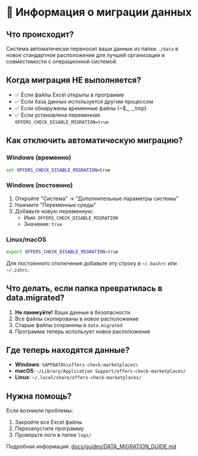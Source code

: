 # 🔄 Информация о миграции данных

## Что происходит?

Система автоматически переносит ваши данные из папки `./data` в новое стандартное расположение для лучшей организации и совместимости с операционной системой.

## Когда миграция НЕ выполняется?

- ✅ Если файлы Excel открыты в программе
- ✅ Если база данных используется другим процессом
- ✅ Если обнаружены временные файлы (~$_, _.tmp)
- ✅ Если установлена переменная `OFFERS_CHECK_DISABLE_MIGRATION=true`

## Как отключить автоматическую миграцию?

### Windows (временно)

```cmd
set OFFERS_CHECK_DISABLE_MIGRATION=true
```

### Windows (постоянно)

1. Откройте "Система" → "Дополнительные параметры системы"
2. Нажмите "Переменные среды"
3. Добавьте новую переменную:
   - Имя: `OFFERS_CHECK_DISABLE_MIGRATION`
   - Значение: `true`

### Linux/macOS

```bash
export OFFERS_CHECK_DISABLE_MIGRATION=true
```

Для постоянного отключения добавьте эту строку в `~/.bashrc` или `~/.zshrc`.

## Что делать, если папка превратилась в data.migrated?

1. **Не паникуйте!** Ваши данные в безопасности
2. Все файлы скопированы в новое расположение
3. Старые файлы сохранены в `data.migrated`
4. Программа теперь использует новое расположение

## Где теперь находятся данные?

- **Windows**: `%APPDATA%\offers-check-marketplaces\`
- **macOS**: `~/Library/Application Support/offers-check-marketplaces/`
- **Linux**: `~/.local/share/offers-check-marketplaces/`

## Нужна помощь?

Если возникли проблемы:

1. Закройте все Excel файлы
2. Перезапустите программу
3. Проверьте логи в папке `logs/`

Подробная информация: [docs/guides/DATA_MIGRATION_GUIDE.md](docs/guides/DATA_MIGRATION_GUIDE.md)
